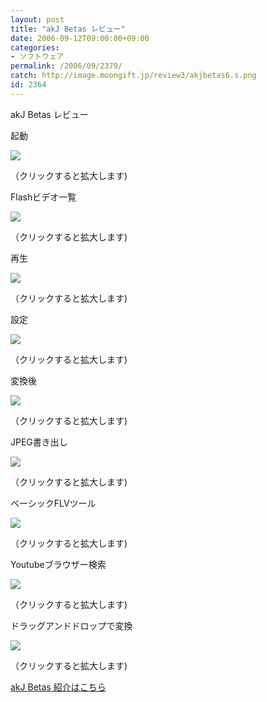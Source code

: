 ```yaml
---
layout: post
title: "akJ Betas レビュー"
date: 2006-09-12T09:00:00+09:00
categories:
- ソフトウェア
permalink: /2006/09/2379/
catch: http://image.moongift.jp/review3/akjbetas6.s.png
id: 2364
---
```

akJ Betas レビュー  
<!--more-->

起動

  

[![](http://image.moongift.jp/review3/akjbetas1.s.png)](http://image.moongift.jp/review3/akjbetas1.png)  
  
（クリックすると拡大します)

  

Flashビデオ一覧

  

[![](http://image.moongift.jp/review3/akjbetas3.s.png)](http://image.moongift.jp/review3/akjbetas3.png)  
  
（クリックすると拡大します)

  

再生

  

[![](http://image.moongift.jp/review3/akjbetas4.s.png)](http://image.moongift.jp/review3/akjbetas4.png)  
  
（クリックすると拡大します)

  

設定

  

[![](http://image.moongift.jp/review3/akjbetas5.s.png)](http://image.moongift.jp/review3/akjbetas5.png)  
  
（クリックすると拡大します)

  

変換後

  

[![](http://image.moongift.jp/review3/akjbetas6.s.png)](http://image.moongift.jp/review3/akjbetas6.png)  
  
（クリックすると拡大します)

  

JPEG書き出し

  

[![](http://image.moongift.jp/review3/akjbetas7.s.png)](http://image.moongift.jp/review3/akjbetas7.png)  
  
（クリックすると拡大します)

  

ベーシックFLVツール

  

[![](http://image.moongift.jp/review3/akjbetas8.s.png)](http://image.moongift.jp/review3/akjbetas8.png)  
  
（クリックすると拡大します)

  

Youtubeブラウザー検索

  

[![](http://image.moongift.jp/review3/akjbetas9.s.png)](http://image.moongift.jp/review3/akjbetas9.png)  
  
（クリックすると拡大します)

  

ドラッグアンドドロップで変換

  

[![](http://image.moongift.jp/review3/akjbetas10.s.png)](http://image.moongift.jp/review3/akjbetas10.png)  
  
（クリックすると拡大します)

  

[akJ Betas 紹介はこちら](http://oss.moongift.jp/intro/i-2378.html)

